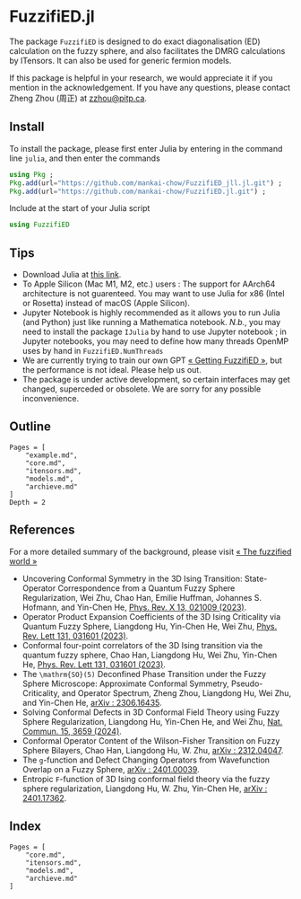 # FuzzifiED.jl

The package `FuzzifiED` is designed to do exact diagonalisation (ED) calculation on the fuzzy sphere, and also facilitates the DMRG calculations by ITensors. It can also be used for generic fermion models. 

If this package is helpful in your research, we would appreciate it if you mention in the acknowledgement. If you have any questions, please contact Zheng Zhou (周正) at [zzhou@pitp.ca](mailto:zzhou@pitp.ca).

## Install

To install the package, please first enter Julia by entering in the command line `julia`, and then enter the commands
```julia
using Pkg ;
Pkg.add(url="https://github.com/mankai-chow/FuzzifiED_jll.jl.git") ;
Pkg.add(url="https://github.com/mankai-chow/FuzzifiED.jl.git") ;
```
Include at the start of your Julia script
```julia
using FuzzifiED
```

## Tips 

- Download Julia at [this link](https://julialang.org/downloads/). 
- To Apple Silicon (Mac M1, M2, etc.) users : The support for AArch64 architecture is not guarenteed. You may want to use Julia for x86 (Intel or Rosetta) instead of macOS (Apple Silicon).
- Jupyter Notebook is highly recommended as it allows you to run Julia (and Python) just like running a Mathematica notebook. _N.b._, you may need to install the package `IJulia` by hand to use Jupyter notebook ; in Jupyter notebooks, you may need to define how many threads OpenMP uses by hand in `FuzzifiED.NumThreads` 
- We are currently trying to train our own GPT [« Getting FuzzifiED »](https://chatgpt.com/g/g-WvSuxsXus-getting-fuzzified), but the performance is not ideal. Please help us out. 
- The package is under active development, so certain interfaces may get changed, superceded or obsolete. We are sorry for any possible inconvenience. 

## Outline 

```@contents
Pages = [
    "example.md",
    "core.md",
    "itensors.md",
    "models.md",
    "archieve.md"
]
Depth = 2
```

## References

For a more detailed summary of the background, please visit [« The fuzzified world »](https://www.fuzzified.world/fuzzified-world)

* Uncovering Conformal Symmetry in the 3D Ising Transition: State-Operator Correspondence from a Quantum Fuzzy Sphere Regularization, Wei Zhu, Chao Han, Emilie Huffman, Johannes S. Hofmann, and Yin-Chen He, [Phys. Rev. X 13, 021009 (2023)](https://doi.org/10.1103/PhysRevX.13.021009).
* Operator Product Expansion Coefficients of the 3D Ising Criticality via Quantum Fuzzy Sphere, Liangdong Hu, Yin-Chen He, Wei Zhu, [Phys. Rev. Lett 131, 031601 (2023)](https://doi.org/10.1103/PhysRevLett.131.031601).
* Conformal four-point correlators of the 3D Ising transition via the quantum fuzzy sphere, Chao Han, Liangdong Hu, Wei Zhu, Yin-Chen He, [Phys. Rev. Lett 131, 031601 (2023)](https://doi.org/10.1103/PhysRevLett.131.031601).
* The ``\mathrm{SO}(5)`` Deconfined Phase Transition under the Fuzzy Sphere Microscope: Approximate Conformal Symmetry, Pseudo-Criticality, and Operator Spectrum, Zheng Zhou, Liangdong Hu, Wei Zhu, and Yin-Chen He, [arXiv : 2306.16435](https://arxiv.org/abs/2306.16435).
* Solving Conformal Defects in 3D Conformal Field Theory using Fuzzy Sphere Regularization, Liangdong Hu, Yin-Chen He, and Wei Zhu, [Nat. Commun. 15, 3659 (2024)](https://doi.org/10.1038/s41467-024-47978-y).
* Conformal Operator Content of the Wilson-Fisher Transition on Fuzzy Sphere Bilayers, Chao Han, Liangdong Hu, W. Zhu, [arXiv : 2312.04047](https://arxiv.org/abs/2312.04047).
* The ``g``-function and Defect Changing Operators from Wavefunction Overlap on a Fuzzy Sphere, [arXiv : 2401.00039](https://arxiv.org/abs/2401.00039).
* Entropic ``F``-function of 3D Ising conformal field theory via the fuzzy sphere regularization, Liangdong Hu, W. Zhu, Yin-Chen He, [arXiv : 2401.17362](https://arxiv.org/abs/2401.17362).

## Index 

```@index
Pages = [
    "core.md",
    "itensors.md",
    "models.md",
    "archieve.md"
]
```